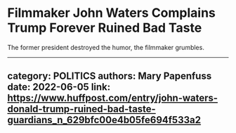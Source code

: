 # Filmmaker John Waters Complains Trump Forever Ruined Bad Taste

The former president destroyed the humor, the filmmaker grumbles.

---
category: POLITICS
authors: Mary Papenfuss
date: 2022-06-05
link: https://www.huffpost.com/entry/john-waters-donald-trump-ruined-bad-taste-guardians_n_629bfc00e4b05fe694f533a2
---
